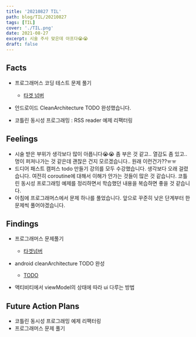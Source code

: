 ```yaml
---
title: '20210827 TIL'
path: blog/TIL/20210827
tags: [TIL]
cover: './TIL.png'
date: 2021-08-27
excerpt: 시술 주사 맞은데 아프다😭😭
draft: false
---
```


## Facts

- 프로그래머스 코딩 테스트 문제 풀기

  - [타겟 넘버](https://programmers.co.kr/learn/courses/30/lessons/43165?language=kotlin)

- 안드로이드 CleanArchitecture TODO 완성했습니다.
- 코틀린 동시성 프로그래밍 : RSS reader 예제 리팩터링

## Feelings

- 시술 받은 부위가 생각보다 많이 아픕니다😭😭 좀 부은 것 같고.. 열감도 좀 있고.. 멍이 퍼져나가는 것 같은데 괜찮은 건지 모르겠습니다.. 원래 이런건가??ㅠㅠ
- 드디어 패스트 캠퍼스 todo 만들기 강의를 모두 수강했습니다. 생각보다 오래 걸렸습니다. 여전히 coroutine에 대해서 이해가 안가는 것들이 많은 것 같습니다. 코틀린 동시성 프로그래밍 예제를 정리하면서 학습했던 내용을 복습하면 좋을 것 같습니다.
- 아침에 프로그래머스에서 문제 하나를 풀었습니다. 앞으로 꾸준히 낮은 단계부터 한 문제씩 풀어야겠습니다.

## Findings

- 프로그래머스 문제풀기
  - [타겟넘버](https://hyejineee.github.io/blog/ds-target-number)
- android cleanArchitecture TODO 완성

  - [TODO](https://github.com/hyejineee/CleanArchitectureTODO)

- 액티비티에서 viewModel의 상태에 따라 ui 다루는 방법

## Future Action Plans

- 코틀린 동시성 프로그래밍 예제 리팩터링
- 프로그래머스 문제 풀기
